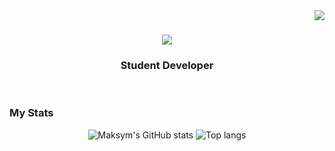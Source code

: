 <img align="right" src="https://visitor-badge.laobi.icu/badge?page_id=ajsntgo.ajsntgo" />

<h1 align="center">
    <img src="https://readme-typing-svg.herokuapp.com/?font=Righteous&size=35&center=true&vCenter=true&width=500&height=70&duration=4000&lines=Hi+There!+👋;+I'm+AJ!;" />
</h1>

<h3 align="center">Student Developer</h3>

<br/>

### My Stats

<div align="center">
<img alt="Maksym's GitHub stats" src="https://github-readme-stats.vercel.app/api?username=MaksymRudnyi&show_icons=true&theme=transparent"/>
<img alt="Top langs" src="https://github-readme-stats.vercel.app/api/top-langs/?username=MaksymRudnyi&layout=compact&&langs_count=8"/>
</div>

